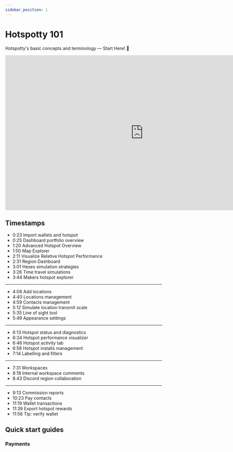 ```yaml
---
sidebar_position: 1
---
```


# Hotspotty 101
Hotspotty's basic concepts and terminology — Start Here! 🚀

<div class="videoWrapper">
    <iframe width="885" height="498" src="https://www.youtube.com/embed/oaSJIe5LLL0" title="YouTube video player" frameborder="0" allow="accelerometer; autoplay; clipboard-write; encrypted-media; gyroscope; picture-in-picture" allowfullscreen></iframe>
</div>


## Timestamps
- 0:23 Import wallets and hotspot 
- 0:25 Dashboard portfolio overview
- 1:20 Advanced Hotspot Overview
- 1:50 Map Explorer
- 2:11 Visualize Relative Hotspot Performance
- 2:31 Region Dashboard
- 3:01 Hexes simulation strategies
- 3:26 Time travel simulations
- 3:44 Makers hotspot explorer

--------------------------------------------

- 4:06 Add locations
- 4:40 Locations management
- 4:59 Contacts management
- 5:12 Simulate location transmit scale
- 5:35 Line of sight tool
- 5:49 Appearance settings

--------------------------------------------

- 6:13 Hotspot status and diagnostics
- 6:34 Hotspot performance visualizer
- 6:46 Hotspot activity tab
- 6:58 Hotspot installs management
- 7:14 Labelling and filters

--------------------------------------------

- 7:31 Workspaces
- 8:18 Internal workspace comments
- 8:43 Discord region collaboration

--------------------------------------------

- 9:13 Commission reports
- 10:23 Pay contacts
- 11:19 Wallet transactions
- 11:39 Export hotspot rewards
- 11:56 Tip: verify wallet

## Quick start guides

### Payments
